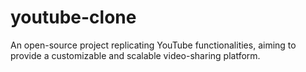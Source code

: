 # youtube-clone
An open-source project replicating YouTube functionalities, aiming to provide a customizable and scalable video-sharing platform.
